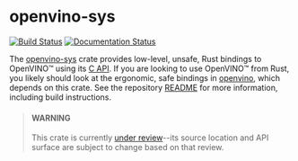 # openvino-sys

[![Build Status](https://github.com/abrown/openvino-rs/workflows/CI/badge.svg)][ci]
[![Documentation Status](https://docs.rs/openvino-sys/badge.svg)][docs]

The [openvino-sys] crate provides low-level, unsafe, Rust bindings to OpenVINO™ using its [C API]. If you are looking to use OpenVINO™ from Rust, you likely should look at the ergonomic, safe bindings in [openvino], which depends on this crate. See the repository [README] for more information, including build instructions. 

> #### WARNING
> This crate is currently [under review]--its source location and API surface are subject to change based on that review.

[ci]: https://github.com/abrown/openvino-rs/actions?query=workflow%3ACI
[C API]: https://docs.openvinotoolkit.org/2020.1/ie_c_api/groups.html
[docs]: https://docs.rs/openvino-sys
[openvino-sys]: https://crates.io/crate/openvino-sys
[openvino]: https://crates.io/crate/openvino
[README]: https://github.com/abrown/openvino/blob/rust-bridge/inference-engine/ie_bridges/rust/README.md
[under review]: https://github.com/openvinotoolkit/openvino/pull/2342
[upstream]: upstream
